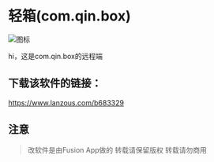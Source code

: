 # 轻箱(com.qin.box)
![图标](http://img04.sogoucdn.com/app/a/100520146/95307e383b5fca0fe34910e3475831ea)

hi，这是com.qin.box的远程端
 
## 下载该软件的链接：
https://www.lanzous.com/b683329

## 注意
> 改软件是由Fusion App做的
> 转载请保留版权
> 转载请勿商用

